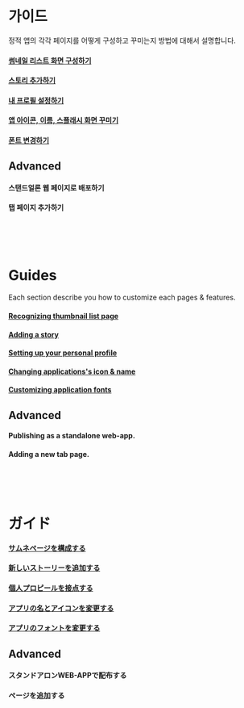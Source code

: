 가이드
====

정적 앱의 각각 페이지를 어떻게 구성하고 꾸미는지 방법에 대해서 설명합니다.

#### [썸네일 리스트 화면 구성하기](thumbnail)
#### [스토리 추가하기](story)
#### [내 프로필 설정하기](profile)
#### [앱 아이콘, 이름, 스플래시 화면 꾸미기](app)
#### [폰트 변경하기](font)

Advanced
----
#### 스탠드얼론 웹 페이지로 배포하기
#### 탭 페이지 추가하기

<br><br>
Guides
====

Each section describe you how to customize each pages & features.

#### [Recognizing thumbnail list page](thumbnail)
#### [Adding a story](story)
#### [Setting up your personal profile](profile)
#### [Changing applications's icon & name](app)
#### [Customizing application fonts](font)

Advanced
----
#### Publishing as a standalone web-app.
#### Adding a new tab page.

<br><br>
ガイド
====

#### [サムネページを構成する](thumbnail)
#### [新しいストーリーを追加する](story)
#### [個人プロピールを接点する](profile)
#### [アプリの名とアイコンを変更する](app)
#### [アプリのフォントを変更する](font)

Advanced
----

#### スタンドアロンWEB-APPで配布する
#### ページを追加する
